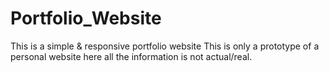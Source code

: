 # Portfolio_Website
This is a simple &amp; responsive portfolio website
This is only a prototype of a personal website here all the information is not actual/real. 
